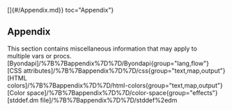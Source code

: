 []{#/Appendix.md}} toc="Appendix"}    
## Appendix    
This section contains miscellaneous information that may apply to    
multiple vars or procs.    
[Byondapi]/%7B%7Bappendix%7D%7D/Byondapi{group="lang,flow"}    
[CSS attributes]/%7B%7Bappendix%7D%7D/css{group="text,map,output"}    
[HTML    
colors]/%7B%7Bappendix%7D%7D/html-colors{group="text,map,output"}    
[Color space]/%7B%7Bappendix%7D%7D/color-space{group="effects"}    
[stddef.dm file]/%7B%7Bappendix%7D%7D/stddef%2edm  